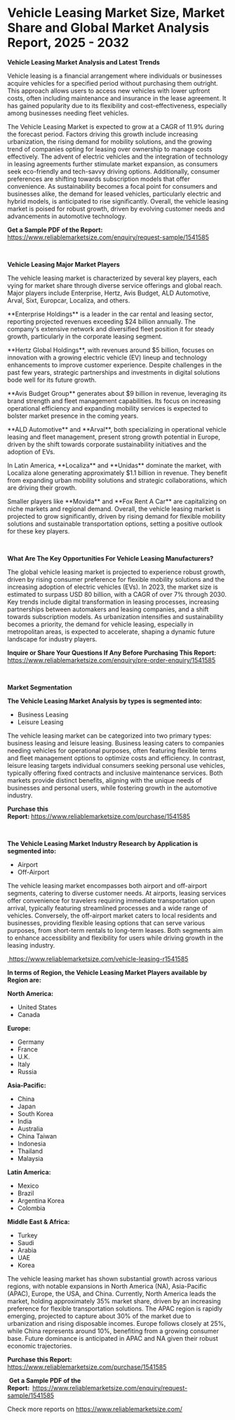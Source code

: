 <p><h1>Vehicle Leasing Market Size, Market Share and Global Market Analysis Report, 2025 - 2032</h1></p><p><strong>Vehicle Leasing Market Analysis and Latest Trends</strong></p>
<p><p>Vehicle leasing is a financial arrangement where individuals or businesses acquire vehicles for a specified period without purchasing them outright. This approach allows users to access new vehicles with lower upfront costs, often including maintenance and insurance in the lease agreement. It has gained popularity due to its flexibility and cost-effectiveness, especially among businesses needing fleet vehicles.</p><p>The Vehicle Leasing Market is expected to grow at a CAGR of 11.9% during the forecast period. Factors driving this growth include increasing urbanization, the rising demand for mobility solutions, and the growing trend of companies opting for leasing over ownership to manage costs effectively. The advent of electric vehicles and the integration of technology in leasing agreements further stimulate market expansion, as consumers seek eco-friendly and tech-savvy driving options. Additionally, consumer preferences are shifting towards subscription models that offer convenience. As sustainability becomes a focal point for consumers and businesses alike, the demand for leased vehicles, particularly electric and hybrid models, is anticipated to rise significantly. Overall, the vehicle leasing market is poised for robust growth, driven by evolving customer needs and advancements in automotive technology.</p></p>
<p><strong>Get a Sample PDF of the Report:&nbsp;</strong> <a href="https://www.reliablemarketsize.com/enquiry/request-sample/1541585?utm_campaign=3192&utm_medium=2&utm_source=Github&utm_content=ia&utm_term=30032025&utm_id=vehicle-leasing">https://www.reliablemarketsize.com/enquiry/request-sample/1541585</a></p>
<p>&nbsp;</p>
<p><strong>Vehicle Leasing Major Market Players</strong></p>
<p><p>The vehicle leasing market is characterized by several key players, each vying for market share through diverse service offerings and global reach. Major players include Enterprise, Hertz, Avis Budget, ALD Automotive, Arval, Sixt, Europcar, Localiza, and others. </p><p>**Enterprise Holdings** is a leader in the car rental and leasing sector, reporting projected revenues exceeding $24 billion annually. The company's extensive network and diversified fleet position it for steady growth, particularly in the corporate leasing segment.</p><p>**Hertz Global Holdings**, with revenues around $5 billion, focuses on innovation with a growing electric vehicle (EV) lineup and technology enhancements to improve customer experience. Despite challenges in the past few years, strategic partnerships and investments in digital solutions bode well for its future growth.</p><p>**Avis Budget Group** generates about $9 billion in revenue, leveraging its brand strength and fleet management capabilities. Its focus on increasing operational efficiency and expanding mobility services is expected to bolster market presence in the coming years.</p><p>**ALD Automotive** and **Arval**, both specializing in operational vehicle leasing and fleet management, present strong growth potential in Europe, driven by the shift towards corporate sustainability initiatives and the adoption of EVs.</p><p>In Latin America, **Localiza** and **Unidas** dominate the market, with Localiza alone generating approximately $1.1 billion in revenue. They benefit from expanding urban mobility solutions and strategic collaborations, which are driving their growth.</p><p>Smaller players like **Movida** and **Fox Rent A Car** are capitalizing on niche markets and regional demand. Overall, the vehicle leasing market is projected to grow significantly, driven by rising demand for flexible mobility solutions and sustainable transportation options, setting a positive outlook for these key players.</p></p>
<p>&nbsp;</p>
<p><strong>What Are The Key Opportunities For Vehicle Leasing Manufacturers?</strong></p>
<p><p>The global vehicle leasing market is projected to experience robust growth, driven by rising consumer preference for flexible mobility solutions and the increasing adoption of electric vehicles (EVs). In 2023, the market size is estimated to surpass USD 80 billion, with a CAGR of over 7% through 2030. Key trends include digital transformation in leasing processes, increasing partnerships between automakers and leasing companies, and a shift towards subscription models. As urbanization intensifies and sustainability becomes a priority, the demand for vehicle leasing, especially in metropolitan areas, is expected to accelerate, shaping a dynamic future landscape for industry players.</p></p>
<p><strong>Inquire or Share Your Questions If Any Before Purchasing This Report:</strong> <a href="https://www.reliablemarketsize.com/enquiry/pre-order-enquiry/1541585?utm_campaign=3192&utm_medium=2&utm_source=Github&utm_content=ia&utm_term=30032025&utm_id=vehicle-leasing">https://www.reliablemarketsize.com/enquiry/pre-order-enquiry/1541585</a></p>
<p>&nbsp;</p>
<p><strong>Market Segmentation</strong></p>
<p><strong>The Vehicle Leasing Market Analysis by types is segmented into:</strong></p>
<p><ul><li>Business Leasing</li><li>Leisure Leasing</li></ul></p>
<p><p>The vehicle leasing market can be categorized into two primary types: business leasing and leisure leasing. Business leasing caters to companies needing vehicles for operational purposes, often featuring flexible terms and fleet management options to optimize costs and efficiency. In contrast, leisure leasing targets individual consumers seeking personal use vehicles, typically offering fixed contracts and inclusive maintenance services. Both markets provide distinct benefits, aligning with the unique needs of businesses and personal users, while fostering growth in the automotive industry.</p></p>
<p><strong>Purchase this Report:&nbsp;</strong><a href="https://www.reliablemarketsize.com/purchase/1541585?utm_campaign=3192&utm_medium=2&utm_source=Github&utm_content=ia&utm_term=30032025&utm_id=vehicle-leasing">https://www.reliablemarketsize.com/purchase/1541585</a></p>
<p>&nbsp;</p>
<p><strong>The Vehicle Leasing Market Industry Research by Application is segmented into:</strong></p>
<p><ul><li>Airport</li><li>Off-Airport</li></ul></p>
<p><p>The vehicle leasing market encompasses both airport and off-airport segments, catering to diverse customer needs. At airports, leasing services offer convenience for travelers requiring immediate transportation upon arrival, typically featuring streamlined processes and a wide range of vehicles. Conversely, the off-airport market caters to local residents and businesses, providing flexible leasing options that can serve various purposes, from short-term rentals to long-term leases. Both segments aim to enhance accessibility and flexibility for users while driving growth in the leasing industry.</p></p>
<p><a href="https://www.reliablemarketsize.com/vehicle-leasing-r1541585?utm_campaign=3192&utm_medium=2&utm_source=Github&utm_content=ia&utm_term=30032025&utm_id=vehicle-leasing">&nbsp;https://www.reliablemarketsize.com/vehicle-leasing-r1541585</a></p>
<p><strong>In terms of Region, the Vehicle Leasing Market Players available by Region are:</strong></p>
<p>
    <p> <strong> North America: </strong>
        <ul>
            <li>United States</li>
            <li>Canada</li>
        </ul>
        </p> 
    <p> <strong> Europe: </strong>
        <ul>
            <li>Germany</li>
            <li>France</li>
            <li>U.K.</li>
            <li>Italy</li>
            <li>Russia</li>
        </ul>
        </p> 
    <p> <strong> Asia-Pacific: </strong>
        <ul>
            <li>China</li>
            <li>Japan</li>
            <li>South Korea</li>
            <li>India</li>
            <li>Australia</li>
            <li>China Taiwan</li>
            <li>Indonesia</li>
            <li>Thailand</li>
            <li>Malaysia</li>
        </ul>
        </p> 
    <p> <strong> Latin America: </strong>
        <ul>
            <li>Mexico</li>
            <li>Brazil</li>
            <li>Argentina Korea</li>
            <li>Colombia</li>
        </ul>
        </p> 
    <p> <strong> Middle East & Africa: </strong>
        <ul>
            <li>Turkey</li>
            <li>Saudi</li>
            <li>Arabia</li>
            <li>UAE</li>
            <li>Korea</li>
        </ul>
    </p>
    </p>
<p><p>The vehicle leasing market has shown substantial growth across various regions, with notable expansions in North America (NA), Asia-Pacific (APAC), Europe, the USA, and China. Currently, North America leads the market, holding approximately 35% market share, driven by an increasing preference for flexible transportation solutions. The APAC region is rapidly emerging, projected to capture about 30% of the market due to urbanization and rising disposable incomes. Europe follows closely at 25%, while China represents around 10%, benefiting from a growing consumer base. Future dominance is anticipated in APAC and NA given their robust economic trajectories.</p></p>
<p><strong>Purchase this Report: </strong><a href="https://www.reliablemarketsize.com/purchase/1541585?utm_campaign=3192&utm_medium=2&utm_source=Github&utm_content=ia&utm_term=30032025&utm_id=vehicle-leasing">https://www.reliablemarketsize.com/purchase/1541585</a></p>
<p>&nbsp;<strong>Get a Sample PDF of the Report:&nbsp;&nbsp;</strong><a href="https://www.reliablemarketsize.com/enquiry/request-sample/1541585?utm_campaign=3192&utm_medium=2&utm_source=Github&utm_content=ia&utm_term=30032025&utm_id=vehicle-leasing">https://www.reliablemarketsize.com/enquiry/request-sample/1541585</a></p>
<p><strong></strong></p>
<p>Check more reports on <a href="https://www.reliablemarketsize.com/?utm_campaign=3192&utm_medium=2&utm_source=Github&utm_content=ia&utm_term=30032025&utm_id=vehicle-leasing">https://www.reliablemarketsize.com/</a></p>